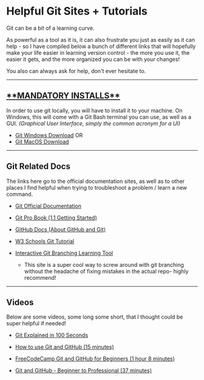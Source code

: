 # Helpful Git Sites + Tutorials

Git can be a bit of a learning curve.

As powerful as a tool as it is, it can also frustrate you just as easily as it can help - so I have compiled below a bunch of different links that will hopefully make your life easier in learning version control - the more you use it, the easier it gets, and the more organized you can be with your changes!

You also can always ask for help, don't ever hesitate to.

---

## <ins> \*\*MANDATORY INSTALLS\*\* </ins>

In order to use git locally, you will have to install it to your machine.
On Windows, this will come with a Git Bash terminal you can use, as well as a GUI.
_(Graphical User Interface, simply the common acronym for a UI)_

- [Git Windows Download](https://git-scm.com/download/win)
  OR
- [Git MacOS Download](https://git-scm.com/download/mac)

---

## Git Related Docs

The links here go to the official documentation sites, as well as to other places I find helpful when trying to troubleshoot a problem / learn a new command.

- [Git Official Documentation](https://git-scm.com/docs)

- [Git Pro Book (1.1 Getting Started)](https://git-scm.com/book/en/v2/Getting-Started-About-Version-Control)

- [GitHub Docs (About GitHub and Git)](https://docs.github.com/en/get-started/start-your-journey/about-github-and-git)

- [W3 Schools Git Tutorial](https://www.w3schools.com/git/)

- [Interactive Git Branching Learning Tool](https://learngitbranching.js.org/?locale=en_US)

  - This site is a super cool way to screw around with git branching without the headache of fixing mistakes in the actual repo- highly recommend!

---

## Videos

Below are some videos, some long some short, that I thought could be super helpful if needed!

- [Git Explained in 100 Seconds](https://www.youtube.com/watch?v=hwP7WQkmECE&t=9s)

- [How to use Git and GitHub (15 minutes)](https://www.youtube.com/watch?v=HkdAHXoRtos&t=42s)

- [FreeCodeCamp Git and GitHub for Beginners (1 hour 8 minutes)](https://www.youtube.com/watch?v=RGOj5yH7evk)

- [Git and GitHub - Beginner to Professional (37 minutes)](https://www.youtube.com/watch?v=hrTQipWp6co)
